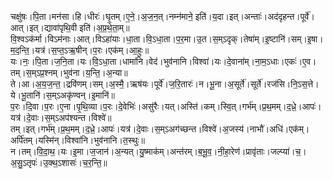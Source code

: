 

  
चक्षु॑षः।पि॒ता।मन॑सा।हि।धीरः॑।घृ॒तम्।ए॒ने॒।अ॒ज॒न॒त्।नम्न॑माने॒ इति॑।य॒दा।इत्।अन्ताः॑।अद॑दृहन्त।पूर्वे॑।आत्।इत्।द्यावा॑पृथि॒वी इति॑।अ॒प्र॒थे॒ता॒म्॥  
वि॒श्वऽक॑र्मा।विऽम॑नाः।आत्।विऽहा॑याः।धा॒ता।वि॒ऽधा॒ता।प॒र॒मा।उ॒त।स॒म्ऽदृक्।तेषा॑म्।इ॒ष्टानि॑।सम्।इ॒षा।म॒द॒न्ति॒।यत्र॑।स॒प्त॒ऽऋ॒षीन्।प॒रः।एक॑म्।आ॒हुः॥  
यः।नः॒।पि॒ता।ज॒नि॒ता।यः।वि॒ऽधा॒ता।धामा॑नि।वेद॑।भुव॑नानि।विश्वा॑।यः।दे॒वाना॑म्।ना॒म॒ऽधाः।एकः॑।ए॒व।तम्।स॒म्ऽप्र॒श्नम्।भुव॑ना।य॒न्ति॒।अ॒न्या॥  
ते।आ।अ॒य॒ज॒न्त॒।द्रवि॑णम्।सम्।अ॒स्मै॒।ऋष॑यः।पूर्वे॑।ज॒रि॒तारः॑।न।भू॒ना।अ॒सूर्ते॑।सूर्ते॑।रज॑सि।नि॒ऽस॒त्ते।ये।भू॒तानि॑।स॒म्ऽअकृ॑ण्वन्।इ॒मानि॑॥  
प॒रः।दि॒वा।प॒रः।ए॒ना।पृ॒थि॒व्या।प॒रः।दे॒वेभिः॑।असु॑रैः।यत्।अस्ति॑।कम्।स्वि॒त्।गर्भ॑म्।प्र॒थ॒मम्।द॒ध्रे॒।आपः॑।यत्र॑।दे॒वाः।स॒म्ऽअप॑श्यन्त।विश्वे॑॥  
तम्।इत्।गर्भ॑म्।प्र॒थ॒मम्।द॒ध्रे॒।आपः॑।यत्र॑।दे॒वाः।स॒म्ऽअग॑च्छन्त।विश्वे॑।अ॒जस्य॑।नाभौ॑।अधि॑।एक॑म्।अर्पि॑तम्।यस्मि॑न्।विश्वा॑नि।भुव॑नानि।त॒स्थुः॥  
न।तम्।वि॒दा॒थ॒।यः।इ॒मा।ज॒जान॑।अ॒न्यत्।यु॒ष्माक॑म्।अन्त॑रम्।ब॒भू॒व॒।नी॒हा॒रेण॑।प्रावृ॑ताः।जल्प्या॑।च॒।अ॒सु॒ऽतृपः॑।उ॒क्थ॒ऽशासः॑।च॒र॒न्ति॒॥  

